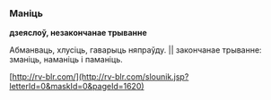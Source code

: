 ### Маніць
**дзеяслоў, незакончанае трыванне**

Абманваць, хлусіць, гаварыць няпраўду. || закончанае трыванне: зманіць, наманіць і паманіць.

<a rel="author">[http://rv-blr.com/](http://rv-blr.com/slounik.jsp?letterId=0&maskId=0&pageId=1620)</a>
